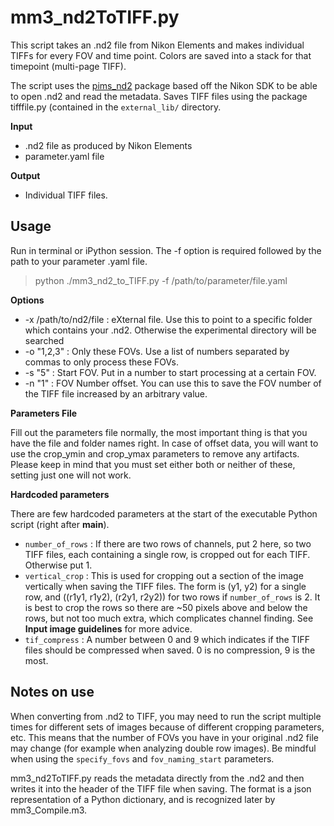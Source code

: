 # mm3_nd2ToTIFF.py
This script takes an .nd2 file from Nikon Elements and makes individual TIFFs for every FOV and time point. Colors are saved into a stack for that timepoint (multi-page TIFF). 

The script uses the [pims_nd2](https://github.com/soft-matter/pims_nd2) package based off the Nikon SDK to be able to open .nd2 and read the metadata. Saves TIFF files using the package tifffile.py (contained in the `external_lib/` directory. 

**Input**
* .nd2 file as produced by Nikon Elements
* parameter.yaml file

**Output**
* Individual TIFF files. 

## Usage
Run in terminal or iPython session. The -f option is required followed by the path to your parameter .yaml file. 

> python ./mm3_nd2_to_TIFF.py -f /path/to/parameter/file.yaml

**Options**

* -x /path/to/nd2/file : eXternal file. Use this to point to a specific folder which contains your .nd2. Otherwise the experimental directory will be searched
* -o "1,2,3" : Only these FOVs. Use a list of numbers separated by commas to only process these FOVs.
* -s "5" : Start FOV. Put in a number to start processing at a certain FOV. 
* -n "1" : FOV Number offset. You can use this to save the FOV number of the TIFF file increased by an arbitrary value. 

**Parameters File**

Fill out the parameters file normally, the most important thing is that you have the file and folder names right. In case of offset data, you will want to use the crop_ymin and crop_ymax parameters to remove any artifacts. Please keep in mind that you must set either both or neither of these, setting just one will not work.

**Hardcoded parameters**

There are few hardcoded parameters at the start of the executable Python script (right after __main__). 

* `number_of_rows` : If there are two rows of channels, put 2 here, so two TIFF files, each containing a single row, is cropped out for each TIFF. Otherwise put 1. 
* `vertical_crop` : This is used for cropping out a section of the image vertically when saving the TIFF files. The form is (y1, y2) for a single row, and ((r1y1, r1y2), (r2y1, r2y2)) for two rows if `number_of_rows` is 2. It is best to crop the rows so there are ~50 pixels above and below the rows, but not too much extra, which complicates channel finding. See **Input image guidelines** for more advice. 
* `tif_compress` : A number between 0 and 9 which indicates if the TIFF files should be compressed when saved. 0 is no compression, 9 is the most.

## Notes on use

When converting from .nd2 to TIFF, you may need to run the script multiple times for different sets of images because of different cropping parameters, etc. This means that the number of FOVs you have in your original .nd2 file may change (for example when analyzing double row images). Be mindful when using the `specify_fovs` and `fov_naming_start` parameters. 

mm3_nd2ToTIFF.py reads the metadata directly from the .nd2 and then writes it into the header of the TIFF file when saving. The format is a json representation of a Python dictionary, and is recognized later by mm3_Compile.m3.  

